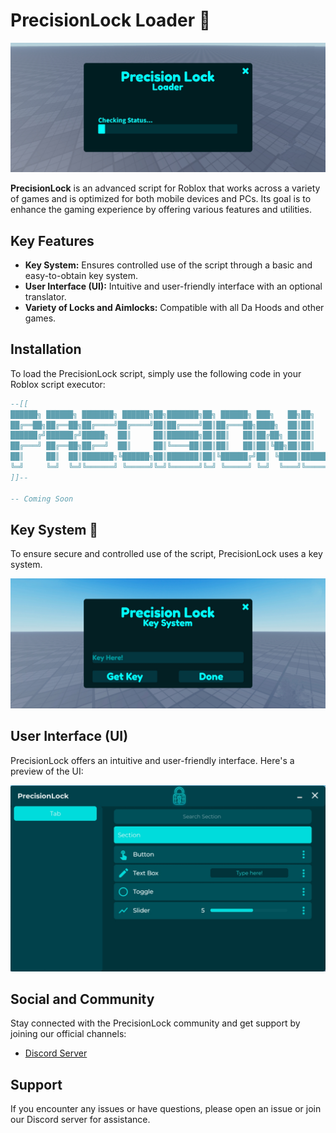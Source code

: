 
# PrecisionLock Loader 🚀

![PrecisionLock Banner](https://github.com/elxocasXD/PresicionLock/blob/main/Images/Loader.jpg?raw=true)

**PrecisionLock** is an advanced script for Roblox that works across a variety of games and is optimized for both mobile devices and PCs. Its goal is to enhance the gaming experience by offering various features and utilities.

## Key Features

- **Key System:** Ensures controlled use of the script through a basic and easy-to-obtain key system.
- **User Interface (UI):** Intuitive and user-friendly interface with an optional translator.
- **Variety of Locks and Aimlocks:** Compatible with all Da Hoods and other games.

## Installation

To load the PrecisionLock script, simply use the following code in your Roblox script executor:

```lua
--[[
██████╗ ██████╗ ███████╗ ██████╗██╗███████╗██╗ ██████╗ ███╗   ██╗██╗      ██████╗  ██████╗██╗  ██╗
██╔══██╗██╔══██╗██╔════╝██╔════╝██║██╔════╝██║██╔═══██╗████╗  ██║██║     ██╔═══██╗██╔════╝██║ ██╔╝
██████╔╝██████╔╝█████╗  ██║     ██║███████╗██║██║   ██║██╔██╗ ██║██║     ██║   ██║██║     █████╔╝ 
██╔═══╝ ██╔══██╗██╔══╝  ██║     ██║╚════██║██║██║   ██║██║╚██╗██║██║     ██║   ██║██║     ██╔═██╗ 
██║     ██║  ██║███████╗╚██████╗██║███████║██║╚██████╔╝██║ ╚████║███████╗╚██████╔╝╚██████╗██║  ██╗
╚═╝     ╚═╝  ╚═╝╚══════╝ ╚═════╝╚═╝╚══════╝╚═╝ ╚═════╝ ╚═╝  ╚═══╝╚══════╝ ╚═════╝  ╚═════╝╚═╝  ╚═╝
]]--

-- Coming Soon
```

## Key System 🔑

To ensure secure and controlled use of the script, PrecisionLock uses a key system.

![Key System Image](https://github.com/elxocasXD/PresicionLock/blob/main/Images/KeySystem.jpg?raw=true)

## User Interface (UI)

PrecisionLock offers an intuitive and user-friendly interface. Here's a preview of the UI:

![UI Image](https://github.com/elxocasXD/PresicionLock/blob/main/Images/UI.jpg?raw=true)

## Social and Community

Stay connected with the PrecisionLock community and get support by joining our official channels:

- [Discord Server](https://discord.gg/aEGp6TVsaT)

## Support

If you encounter any issues or have questions, please open an issue or join our Discord server for assistance.
